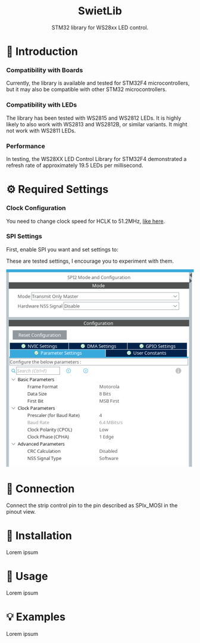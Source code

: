 <div align="center">
  <h1>SwietLib</h1>
  <p>STM32 library for WS28xx LED control.</p>
</div>



# 👋 Introduction

### Compatibility with Boards
Currently, the library is available and tested for STM32F4 microcontrollers, but it may also be compatible with other STM32 microcontrollers.

### Compatibility with LEDs
The library has been tested with WS2815 and WS2812 LEDs. It is highly likely to also work with WS2813 and WS2812B, or similar variants. It might not work with WS2811 LEDs.

### Performance
In testing, the WS28XX LED Control Library for STM32F4 demonstrated a refresh rate of approximately 19.5 LEDs per millisecond.



# ⚙️ Required Settings

### Clock Configuration
You need to change clock speed for HCLK to 51.2MHz,
[like here](https://raw.githubusercontent.com/BlenderZegarek/swietlib/main/clock_configuration.png).

### SPI Settings
First, enable SPI you want and set settings to:

These are tested settings, I encourage you to experiment with them.

![SPI Settings](https://raw.githubusercontent.com/BlenderZegarek/swietlib/main/spi_settings.png)



# 🔌 Connection
Connect the strip control pin to the pin described as SPIx_MOSI in the pinout view.



# 💽 Installation
Lorem ipsum


# 🤸 Usage
Lorem ipsum


# 💡 Examples
Lorem ipsum
